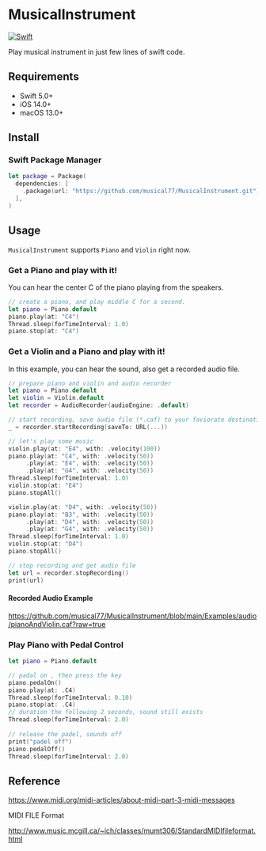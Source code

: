 # MusicalInstrument

[![Swift](https://github.com/musical77/MusicalInstrument/actions/workflows/swift.yml/badge.svg)](https://github.com/musical77/MusicalInstrument/actions/workflows/swift.yml)


Play musical instrument in just few lines of swift code. 


Requirements
----
* Swift 5.0+
* iOS 14.0+
* macOS 13.0+


Install
----

### Swift Package Manager

``` swift
let package = Package(
  dependencies: [
    .package(url: "https://github.com/musical77/MusicalInstrument.git")
  ],
)
```


Usage
----

`MusicalInstrument` supports `Piano` and `Violin` right now. 

### Get a Piano and play with it!

You can hear the center C of the piano playing from the speakers.

``` swift
// create a piano, and play middle C for a second.
let piano = Piano.default
piano.play(at: "C4")
Thread.sleep(forTimeInterval: 1.0)
piano.stop(at: "C4")
```

### Get a Violin and a Piano and play with it!

In this example, you can hear the sound, also get a recorded audio file.
``` swift 
// prepare piano and violin and audio recorder
let piano = Piano.default
let violin = Violin.default
let recorder = AudioRecorder(audioEngine: .default)

// start recording, save audio file (*.caf) to your faviorate destination.
_ = recorder.startRecording(saveTo: URL(...))

// let's play some music
violin.play(at: "E4", with: .velocity(100))
piano.play(at: "C4", with: .velocity(50))
     .play(at: "E4", with: .velocity(50))
     .play(at: "G4", with: .velocity(50))
Thread.sleep(forTimeInterval: 1.0)
violin.stop(at: "E4")
piano.stopAll()

violin.play(at: "D4", with: .velocity(50))
piano.play(at: "B3", with: .velocity(50))
     .play(at: "D4", with: .velocity(50))
     .play(at: "G4", with: .velocity(50))
Thread.sleep(forTimeInterval: 1.0)
violin.stop(at: "D4")
piano.stopAll()

// stop recording and get audio file
let url = recorder.stopRecording()
print(url)
```

#### Recorded Audio Example 

https://github.com/musical77/MusicalInstrument/blob/main/Examples/audio/pianoAndViolin.caf?raw=true

### Play Piano with Pedal Control

``` swift 
let piano = Piano.default

// padal on , then press the key
piano.pedalOn()
piano.play(at: .C4)
Thread.sleep(forTimeInterval: 0.10)
piano.stop(at: .C4)
// duration the following 2 seconds, sound still exists
Thread.sleep(forTimeInterval: 2.0)
        
// release the padel, sounds off
print("padel off")
piano.pedalOff()
Thread.sleep(forTimeInterval: 2.0)

```



Reference
---

https://www.midi.org/midi-articles/about-midi-part-3-midi-messages

MIDI FILE Format

http://www.music.mcgill.ca/~ich/classes/mumt306/StandardMIDIfileformat.html
